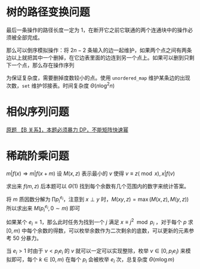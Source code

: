 # 树的路径变换问题 

最后一条操作的路径长度一定为 $1$，在断开它之前它联通的两个连通块中的操作必须被全部完成。

那么可以倒序模拟操作：将 $2n-2$ 条输入的边一起维护，如果两个点之间有两条边以上就把其中一个删掉，在它边表里面的边连到另一个点上。如果可以删到只剩下一个点，那么存在操作序列

为保证复杂度，需要删掉度数较小的点。使用 `unordered_map` 维护某条边的出现次数，`set` 维护邻接表。时间复杂度 $\Theta(n\log^2 n)$

# 相似序列问题

[原题 【B 关系】，本题必须暴力 DP，不能矩阵快速幂](https://www.cnblogs.com/yspm/p/15205840.html)

# 稀疏阶乘问题

$m|f(x)\Rightarrow m|f(x+m)$ 设 $M(x,z)$ 表示最小的 $v$ 使得 $v\equiv z(\bmod x),x|f(v)$

求出来 $f(m,z)$ 后本题可以 $\Theta(1)$ 找到每个余数有几个范围内的数字来统计答案。

将 $m$ 质因数分解为 $\displaystyle\prod p_i^{e_i}$，注意到 $x\perp y$ 时，$M(xy,z)=\max(M(x,z),M(y,z))$ 所以求出来 $M(p_i^{e_i},0\sim m)$ 即可

如果某个 $e_i=1$，那么此时任务为找到一个 $j$ 满足 $x\equiv j^2\mod p_i$ ，对于每个 $p$ 求 $[0,m)$ 中每个余数的得数，可以枚举余数作为二次剩余的底数，可以更新的元素参考 $50$ 分暴力。

当 $e_i>1$ 时由于 $v<p_ie_i$ 的 $v$ 就可以一定可以实现整除，枚举 $v\in[0,p_ie_i)$ 来模拟即可，每个 $k\in[0,m)$ 在每个 $p_i$ 会被枚举 $e_i$ 次，总复杂度 $\Theta(m\log m)$ 